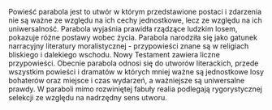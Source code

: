 Powieść parabola jest to utwór w którym przedstawione postaci i zdarzenia nie są ważne ze względu na ich cechy jednostkowe, lecz ze względu na ich uniwersalność. Parabola wyjaśnia prawidła rządzące ludzkim losem, pokazuje różne postawy wobec życia. Parabola narodziła się jako gatunek narracyjny literatury moralistycznej - przypowieści znane są w religiach bliskiego i dalekiego wschodu. Nowy Testament zawiera liczne przypowieści. Obecnie parabola odnosi się do utworów literackich, przede wszystkim powieści i dramatów w których mniej ważne są jednostkowe losy bohaterów oraz miejsce i czas wydarzeń, a ważniejsze są uniwersalne prawdy. W paraboli mimo rozwiniętej fabuły realia podlegają rygorystycznej selekcji ze względu na nadrzędny sens utworu.